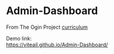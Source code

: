 # Admin-Dashboard  
From The Ogin Project <a href="https://www.theodinproject.com/lessons/node-path-intermediate-html-and-css-admin-dashboard">curriculum</a>  

Demo link:  
https://viteail.github.io/Admin-Dashboard/
